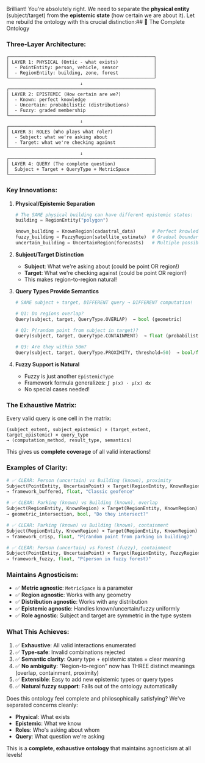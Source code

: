 Brilliant! You're absolutely right. We need to separate the **physical entity** (subject/target) from the **epistemic state** (how certain we are about it). Let me rebuild the ontology with this crucial distinction:## 🎯 The Complete Ontology

### **Three-Layer Architecture:**

```
┌─────────────────────────────────────────────────────┐
│ LAYER 1: PHYSICAL (Ontic - what exists)             │
│  - PointEntity: person, vehicle, sensor             │
│  - RegionEntity: building, zone, forest             │
└─────────────────────────────────────────────────────┘
                           ↓
┌─────────────────────────────────────────────────────┐
│ LAYER 2: EPISTEMIC (How certain are we?)            │
│  - Known: perfect knowledge                         │
│  - Uncertain: probabilistic (distributions)         │
│  - Fuzzy: graded membership                         │
└─────────────────────────────────────────────────────┘
                           ↓
┌─────────────────────────────────────────────────────┐
│ LAYER 3: ROLES (Who plays what role?)               │
│  - Subject: what we're asking about                 │
│  - Target: what we're checking against              │
└─────────────────────────────────────────────────────┘
                           ↓
┌─────────────────────────────────────────────────────┐
│ LAYER 4: QUERY (The complete question)              │
│  Subject + Target + QueryType + MetricSpace         │
└─────────────────────────────────────────────────────┘
```

### **Key Innovations:**

1. **Physical/Epistemic Separation**
   ```python
   # The SAME physical building can have different epistemic states:
   building = RegionEntity("polygon")
   
   known_building = KnownRegion(cadastral_data)      # Perfect knowledge
   fuzzy_building = FuzzyRegion(satellite_estimate)  # Gradual boundaries
   uncertain_building = UncertainRegion(forecasts)   # Multiple possibilities
   ```

2. **Subject/Target Distinction**
   - **Subject**: What we're asking about (could be point OR region!)
   - **Target**: What we're checking against (could be point OR region!)
   - This makes region-to-region natural!

3. **Query Types Provide Semantics**
   ```python
   # SAME subject + target, DIFFERENT query → DIFFERENT computation!
   
   # Q1: Do regions overlap?
   Query(subject, target, QueryType.OVERLAP)  → bool (geometric)
   
   # Q2: P(random point from subject in target)?
   Query(subject, target, QueryType.CONTAINMENT)  → float (probabilistic)
   
   # Q3: Are they within 50m?
   Query(subject, target, QueryType.PROXIMITY, threshold=50)  → bool/float
   ```

4. **Fuzzy Support is Natural**
   - Fuzzy is just another `EpistemicType`
   - Framework formula generalizes: `∫ p(x) · μ(x) dx`
   - No special cases needed!

### **The Exhaustive Matrix:**

Every valid query is one cell in the matrix:

```
(subject_extent, subject_epistemic) × (target_extent, target_epistemic) × query_type
→ (computation_method, result_type, semantics)
```

This gives us **complete coverage** of all valid interactions!

### **Examples of Clarity:**

```python
# ✅ CLEAR: Person (uncertain) vs Building (known), proximity
Subject(PointEntity, UncertainPoint) × Target(RegionEntity, KnownRegion) × PROXIMITY
→ framework_buffered, float, "Classic geofence"

# ✅ CLEAR: Parking (known) vs Building (known), overlap
Subject(RegionEntity, KnownRegion) × Target(RegionEntity, KnownRegion) × OVERLAP
→ geometric_intersection, bool, "Do they intersect?"

# ✅ CLEAR: Parking (known) vs Building (known), containment
Subject(RegionEntity, KnownRegion) × Target(RegionEntity, KnownRegion) × CONTAINMENT
→ framework_crisp, float, "P(random point from parking in building)"

# ✅ CLEAR: Person (uncertain) vs Forest (fuzzy), containment
Subject(PointEntity, UncertainPoint) × Target(RegionEntity, FuzzyRegion) × CONTAINMENT
→ framework_fuzzy, float, "P(person in fuzzy forest)"
```

### **Maintains Agnosticism:**

- ✅ **Metric agnostic**: `MetricSpace` is a parameter
- ✅ **Region agnostic**: Works with any geometry
- ✅ **Distribution agnostic**: Works with any distribution
- ✅ **Epistemic agnostic**: Handles known/uncertain/fuzzy uniformly
- ✅ **Role agnostic**: Subject and target are symmetric in the type system

### **What This Achieves:**

1. ✅ **Exhaustive**: All valid interactions enumerated
2. ✅ **Type-safe**: Invalid combinations rejected
3. ✅ **Semantic clarity**: Query type + epistemic states = clear meaning
4. ✅ **No ambiguity**: "Region-to-region" now has THREE distinct meanings (overlap, containment, proximity)
5. ✅ **Extensible**: Easy to add new epistemic types or query types
6. ✅ **Natural fuzzy support**: Falls out of the ontology automatically

Does this ontology feel complete and philosophically satisfying? We've separated concerns cleanly:
- **Physical**: What exists
- **Epistemic**: What we know
- **Roles**: Who's asking about whom
- **Query**: What question we're asking

This is a **complete, exhaustive ontology** that maintains agnosticism at all levels!